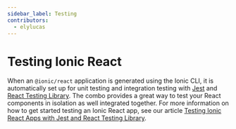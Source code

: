 ```yaml
---
sidebar_label: Testing
contributors:
  - elylucas
---
```


# Testing Ionic React

When an `@ionic/react` application is generated using the Ionic CLI, it is automatically set up for unit testing and integration testing with [Jest](https://jestjs.io/) and [React Testing Library](https://testing-library.com/docs/react-testing-library/intro). The combo provides a great way to test your React components in isolation as well integrated together. For more information on how to get started testing an Ionic React app, see our article [Testing Ionic React Apps with Jest and React Testing Library](https://ionicframework.com/blog/testing-ionic-react-apps-with-jest-and-react-testing-library/).

